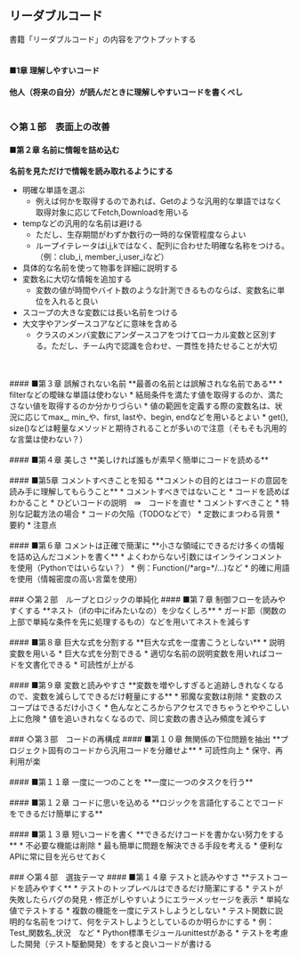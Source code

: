 ## リーダブルコード
書籍「リーダブルコード」の内容をアウトプットする
<br />
<br />
#### ■1章 理解しやすいコード
**他人（将来の自分）が読んだときに理解しやすいコードを書くべし**
<br />
<br />
### ◇第１部　表面上の改善
#### ■第２章 名前に情報を詰め込む
**名前を見ただけで情報を読み取れるようにする**
* 明確な単語を選ぶ
  * 例えば何かを取得するのであれば、Getのような汎用的な単語ではなく取得対象に応じてFetch,Downloadを用いる
* tempなどの汎用的な名前は避ける
  * ただし、生存期間がわずか数行の一時的な保管程度ならよい
  * ループイテレータはi,j,kではなく、配列に合わせた明確な名称をつける。（例：club_i, member_i,user_iなど）
* 具体的な名前を使って物事を詳細に説明する
* 変数名に大切な情報を追加する
  * 変数の値が時間やバイト数のような計測できるものならば、変数名に単位を入れると良い
* スコープの大きな変数には長い名前をつける
* 大文字やアンダースコアなどに意味を含める
  * クラスのメンバ変数にアンダースコアをつけてローカル変数と区別する。ただし、チーム内で認識を合わせ、一貫性を持たせることが大切
<br />
<br />
#### ■第３章 誤解されない名前
**最善の名前とは誤解されな名前である**
* filterなどの曖昧な単語は使わない
    * 結局条件を満たす値を取得するのか、満たさない値を取得するのか分かりづらい
* 値の範囲を定義する際の変数名は、状況に応じてmax_, min_や、first, lastや、begin, endなどを用いるとよい
* get(), size()などは軽量なメソッドと期待されることが多いので注意（そもそも汎用的な言葉は使わない？）
<br />
<br />
#### ■第４章 美しさ
**美しければ誰もが素早く簡単にコードを読める**
<br />
<br />
#### ■第5章 コメントすべきことを知る
**コメントの目的とはコードの意図を読み手に理解してもらうこと**
* コメントすべきではないこと
    * コードを読めばわかること
    * ひどいコードの説明　⇛　コードを直せ
* コメントすべきこと
    * 特別な記載方法の場合
    * コードの欠陥（TODOなどで）
    * 定数にまつわる背景
    * 要約
    * 注意点
<br />
<br />
#### ■第６章 コメントは正確で簡潔に
**小さな領域にできるだけ多くの情報を詰め込んだコメントを書く**
* よくわからない引数にはインラインコメントを使用（Pythonではいらない？）
    * 例：Function(/*arg=*/...)など
* 的確に用語を使用（情報密度の高い言葉を使用）
<br />
<br />
### ◇第２部　ループとロジックの単純化
#### ■第７章 制御フローを読みやすくする
**ネスト（ifの中にifみたいなの）を少なくしろ**
* ガード節（関数の上部で単純な条件を先に処理するもの）などを用いてネストを減らす
<br />
<br />
#### ■第８章 巨大な式を分割する
**巨大な式を一度書こうとしない**
* 説明変数を用いる
    * 巨大な式を分割できる
    * 適切な名前の説明変数を用いればコードを文書化できる
    * 可読性が上がる
<br />
<br />
#### ■第９章 変数と読みやすさ
**変数を増やしすぎると追跡しきれなくなるので、変数を減らしてできるだけ軽量にする**
* 邪魔な変数は削除
* 変数のスコープはできるだけ小さく
    * 色んなところからアクセスできちゃうとややこしい上に危険
* 値を追いきれなくなるので、同じ変数の書き込み頻度を減らす
<br />
<br />
### ◇第３部　コードの再構成
#### ■第１０章 無関係の下位問題を抽出
**プロジェクト固有のコードから汎用コードを分離せよ**
* 可読性向上
* 保守、再利用が楽
<br />
<br />
#### ■第１１章 一度に一つのことを
**一度に一つのタスクを行う**
<br />
<br />
#### ■第１２章 コードに思いを込める
**ロジックを言語化することでコードをできるだけ簡単にする**
<br />
<br />
#### ■第１３章 短いコードを書く
**できるだけコードを書かない努力をする**
* 不必要な機能は削除
* 最も簡単に問題を解決できる手段を考える
* 便利なAPIに常に目を光らせておく
<br />
<br />
### ◇第４部　選抜テーマ
#### ■第１４章 テストと読みやすさ
**テストコードを読みやすく**
* テストのトップレベルはできるだけ簡潔にする
* テストが失敗したらバグの発見・修正がしやすいようにエラーメッセージを表示
* 単純な値でテストする
* 複数の機能を一度にテストしようとしない
* テスト関数に説明的な名前をつけて、何をテストしようとしているのか明らかにする
    * 例：Test_関数名_状況　など
* Python標準モジュールunittestがある
* テストを考慮した開発（テスト駆動開発）をすると良いコードが書ける